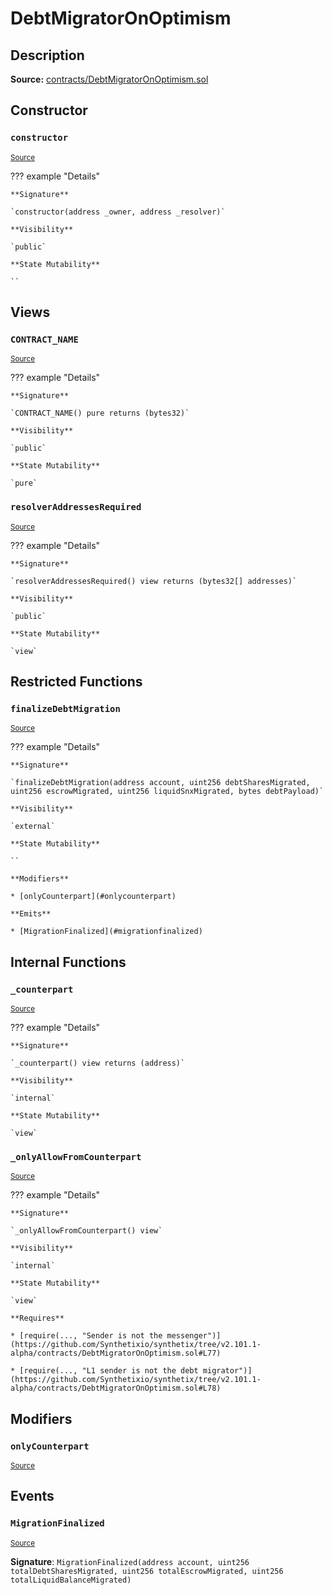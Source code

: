 # DebtMigratorOnOptimism

## Description

**Source:** [contracts/DebtMigratorOnOptimism.sol](https://github.com/Synthetixio/synthetix/tree/v2.101.1-alpha/contracts/DebtMigratorOnOptimism.sol)

## Constructor

### `constructor`

<sub>[Source](https://github.com/Synthetixio/synthetix/tree/v2.101.1-alpha/contracts/DebtMigratorOnOptimism.sol#L18)</sub>

??? example "Details"

    **Signature**

    `constructor(address _owner, address _resolver)`

    **Visibility**

    `public`

    **State Mutability**

    ``

## Views

### `CONTRACT_NAME`

<sub>[Source](https://github.com/Synthetixio/synthetix/tree/v2.101.1-alpha/contracts/DebtMigratorOnOptimism.sol#L12)</sub>

??? example "Details"

    **Signature**

    `CONTRACT_NAME() pure returns (bytes32)`

    **Visibility**

    `public`

    **State Mutability**

    `pure`

### `resolverAddressesRequired`

<sub>[Source](https://github.com/Synthetixio/synthetix/tree/v2.101.1-alpha/contracts/DebtMigratorOnOptimism.sol#L22)</sub>

??? example "Details"

    **Signature**

    `resolverAddressesRequired() view returns (bytes32[] addresses)`

    **Visibility**

    `public`

    **State Mutability**

    `view`

## Restricted Functions

### `finalizeDebtMigration`

<sub>[Source](https://github.com/Synthetixio/synthetix/tree/v2.101.1-alpha/contracts/DebtMigratorOnOptimism.sol#L88)</sub>

??? example "Details"

    **Signature**

    `finalizeDebtMigration(address account, uint256 debtSharesMigrated, uint256 escrowMigrated, uint256 liquidSnxMigrated, bytes debtPayload)`

    **Visibility**

    `external`

    **State Mutability**

    ``

    **Modifiers**

    * [onlyCounterpart](#onlycounterpart)

    **Emits**

    * [MigrationFinalized](#migrationfinalized)

## Internal Functions

### `_counterpart`

<sub>[Source](https://github.com/Synthetixio/synthetix/tree/v2.101.1-alpha/contracts/DebtMigratorOnOptimism.sol#L33)</sub>

??? example "Details"

    **Signature**

    `_counterpart() view returns (address)`

    **Visibility**

    `internal`

    **State Mutability**

    `view`

### `_onlyAllowFromCounterpart`

<sub>[Source](https://github.com/Synthetixio/synthetix/tree/v2.101.1-alpha/contracts/DebtMigratorOnOptimism.sol#L75)</sub>

??? example "Details"

    **Signature**

    `_onlyAllowFromCounterpart() view`

    **Visibility**

    `internal`

    **State Mutability**

    `view`

    **Requires**

    * [require(..., "Sender is not the messenger")](https://github.com/Synthetixio/synthetix/tree/v2.101.1-alpha/contracts/DebtMigratorOnOptimism.sol#L77)

    * [require(..., "L1 sender is not the debt migrator")](https://github.com/Synthetixio/synthetix/tree/v2.101.1-alpha/contracts/DebtMigratorOnOptimism.sol#L78)

## Modifiers

### `onlyCounterpart`

<sub>[Source](https://github.com/Synthetixio/synthetix/tree/v2.101.1-alpha/contracts/DebtMigratorOnOptimism.sol#L81)</sub>

## Events

### `MigrationFinalized`

<sub>[Source](https://github.com/Synthetixio/synthetix/tree/v2.101.1-alpha/contracts/DebtMigratorOnOptimism.sol#L111)</sub>

**Signature**: `MigrationFinalized(address account, uint256 totalDebtSharesMigrated, uint256 totalEscrowMigrated, uint256 totalLiquidBalanceMigrated)`
